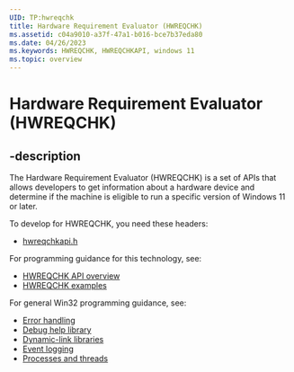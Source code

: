 ```yaml
---
UID: TP:hwreqchk
title: Hardware Requirement Evaluator (HWREQCHK)
ms.assetid: c04a9010-a37f-47a1-b016-bce7b37eda80
ms.date: 04/26/2023
ms.keywords: HWREQCHK, HWREQCHKAPI, windows 11
ms.topic: overview
---
```


# Hardware Requirement Evaluator (HWREQCHK)

## -description

The Hardware Requirement Evaluator (HWREQCHK) is a set of APIs that allows developers to get information about a hardware device and determine if the machine is eligible to run a specific version of Windows 11 or later.

To develop for HWREQCHK, you need these headers:

* [hwreqchkapi.h](../hwreqchkapi/index.md)

For programming guidance for this technology, see:

* [HWREQCHK API overview](/windows/win32/hwreqchkapi/hwreqchk-overview)
* [HWREQCHK examples](/windows/win32/hwreqchkapi/hwreqchk-examples)

For general Win32 programming guidance, see:

* [Error handling](/windows/win32/debug)
* [Debug help library](/windows/win32/debug)
* [Dynamic-link libraries](/windows/win32/dlls)
* [Event logging](/windows/win32/eventlog)
* [Processes and threads](/windows/win32/procthread)
